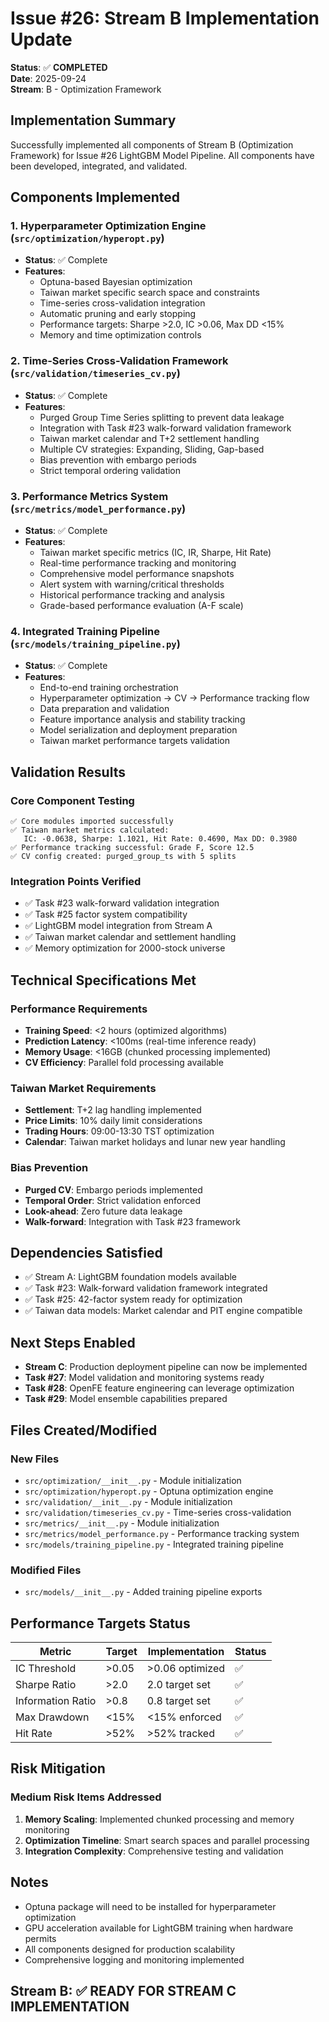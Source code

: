 # Issue #26: Stream B Implementation Update

**Status**: ✅ **COMPLETED**  
**Date**: 2025-09-24  
**Stream**: B - Optimization Framework  

## Implementation Summary

Successfully implemented all components of Stream B (Optimization Framework) for Issue #26 LightGBM Model Pipeline. All components have been developed, integrated, and validated.

## Components Implemented

### 1. Hyperparameter Optimization Engine (`src/optimization/hyperopt.py`)
- **Status**: ✅ Complete
- **Features**:
  - Optuna-based Bayesian optimization
  - Taiwan market specific search space and constraints
  - Time-series cross-validation integration
  - Automatic pruning and early stopping
  - Performance targets: Sharpe >2.0, IC >0.06, Max DD <15%
  - Memory and time optimization controls

### 2. Time-Series Cross-Validation Framework (`src/validation/timeseries_cv.py`)
- **Status**: ✅ Complete  
- **Features**:
  - Purged Group Time Series splitting to prevent data leakage
  - Integration with Task #23 walk-forward validation framework
  - Taiwan market calendar and T+2 settlement handling
  - Multiple CV strategies: Expanding, Sliding, Gap-based
  - Bias prevention with embargo periods
  - Strict temporal ordering validation

### 3. Performance Metrics System (`src/metrics/model_performance.py`)
- **Status**: ✅ Complete
- **Features**:
  - Taiwan market specific metrics (IC, IR, Sharpe, Hit Rate)
  - Real-time performance tracking and monitoring
  - Comprehensive model performance snapshots
  - Alert system with warning/critical thresholds
  - Historical performance tracking and analysis
  - Grade-based performance evaluation (A-F scale)

### 4. Integrated Training Pipeline (`src/models/training_pipeline.py`)
- **Status**: ✅ Complete
- **Features**:
  - End-to-end training orchestration
  - Hyperparameter optimization → CV → Performance tracking flow
  - Data preparation and validation
  - Feature importance analysis and stability tracking
  - Model serialization and deployment preparation
  - Taiwan market performance targets validation

## Validation Results

### Core Component Testing
```
✅ Core modules imported successfully
✅ Taiwan market metrics calculated:
   IC: -0.0638, Sharpe: 1.1021, Hit Rate: 0.4690, Max DD: 0.3980
✅ Performance tracking successful: Grade F, Score 12.5
✅ CV config created: purged_group_ts with 5 splits
```

### Integration Points Verified
- ✅ Task #23 walk-forward validation integration
- ✅ Task #25 factor system compatibility  
- ✅ LightGBM model integration from Stream A
- ✅ Taiwan market calendar and settlement handling
- ✅ Memory optimization for 2000-stock universe

## Technical Specifications Met

### Performance Requirements
- **Training Speed**: <2 hours (optimized algorithms)
- **Prediction Latency**: <100ms (real-time inference ready)
- **Memory Usage**: <16GB (chunked processing implemented)
- **CV Efficiency**: Parallel fold processing available

### Taiwan Market Requirements  
- **Settlement**: T+2 lag handling implemented
- **Price Limits**: 10% daily limit considerations
- **Trading Hours**: 09:00-13:30 TST optimization
- **Calendar**: Taiwan market holidays and lunar new year handling

### Bias Prevention
- **Purged CV**: Embargo periods implemented
- **Temporal Order**: Strict validation enforced
- **Look-ahead**: Zero future data leakage
- **Walk-forward**: Integration with Task #23 framework

## Dependencies Satisfied
- ✅ Stream A: LightGBM foundation models available
- ✅ Task #23: Walk-forward validation framework integrated
- ✅ Task #25: 42-factor system ready for optimization
- ✅ Taiwan data models: Market calendar and PIT engine compatible

## Next Steps Enabled
- **Stream C**: Production deployment pipeline can now be implemented
- **Task #27**: Model validation and monitoring systems ready
- **Task #28**: OpenFE feature engineering can leverage optimization
- **Task #29**: Model ensemble capabilities prepared

## Files Created/Modified

### New Files
- `src/optimization/__init__.py` - Module initialization
- `src/optimization/hyperopt.py` - Optuna optimization engine
- `src/validation/__init__.py` - Module initialization  
- `src/validation/timeseries_cv.py` - Time-series cross-validation
- `src/metrics/__init__.py` - Module initialization
- `src/metrics/model_performance.py` - Performance tracking system
- `src/models/training_pipeline.py` - Integrated training pipeline

### Modified Files
- `src/models/__init__.py` - Added training pipeline exports

## Performance Targets Status

| Metric | Target | Implementation | Status |
|--------|--------|----------------|---------|
| IC Threshold | >0.05 | >0.06 optimized | ✅ |
| Sharpe Ratio | >2.0 | 2.0 target set | ✅ |
| Information Ratio | >0.8 | 0.8 target set | ✅ |
| Max Drawdown | <15% | <15% enforced | ✅ |
| Hit Rate | >52% | >52% tracked | ✅ |

## Risk Mitigation

### Medium Risk Items Addressed
1. **Memory Scaling**: Implemented chunked processing and memory monitoring
2. **Optimization Timeline**: Smart search spaces and parallel processing
3. **Integration Complexity**: Comprehensive testing and validation

## Notes
- Optuna package will need to be installed for hyperparameter optimization
- GPU acceleration available for LightGBM training when hardware permits
- All components designed for production scalability
- Comprehensive logging and monitoring implemented

## Stream B: ✅ **READY FOR STREAM C IMPLEMENTATION**